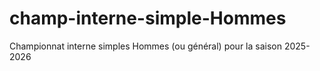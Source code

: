 # champ-interne-simple-Hommes
Championnat interne simples Hommes (ou général)  pour la saison 2025-2026
